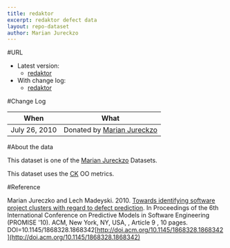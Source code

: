```yaml
---
title: redaktor
excerpt: redaktor defect data
layout: repo-dataset
author: Marian Jureckzo
---
```



#URL

  * Latest version: 
    * [redaktor](https://terapromise.csc.ncsu.edu:8443/svn/repo/defect/ck/redaktor/redaktor.csv)
  * With change log:
    * [redaktor](https://terapromise.csc.ncsu.edu:8443/svn/repo/defect/ck/redaktor/)

#Change Log

When | What
---- | ----
July 26, 2010 | Donated by [Marian Jureckzo](/repo/people/data-donors/promise3.html)

#About the data

This dataset is one of the [Marian Jureckzo](/repo/people/data-donors/promise3.html) Datasets.

This dataset uses the [CK](/repo/defect/ck) OO metrics.

#Reference

Marian Jureczko and Lech Madeyski. 2010. [Towards identifying software project clusters with regard to defect prediction](http://dl.acm.org/citation.cfm?id=1868328.1868342&coll=DL&dl=GUIDE&CFID=96280125&CFTOKEN=47274353). In
Proceedings of the 6th International Conference on Predictive
Models in Software Engineering (PROMISE '10). ACM, New York,
NY, USA, , Article 9 , 10 pages. DOI=10.1145/1868328.1868342[http://doi.acm.org/10.1145/1868328.1868342](http://doi.acm.org/10.1145/1868328.1868342)
